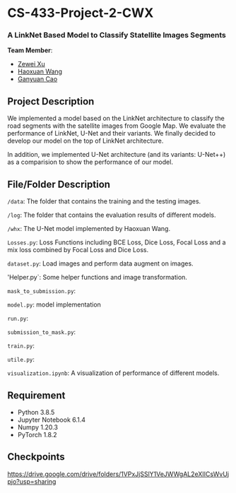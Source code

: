 # CS-433-Project-2-CWX

### A LinkNet Based Model to Classify Statellite Images Segments

__Team Member__: 
  * [Zewei Xu](mailto:zewei.xu@epfl.ch)
  * [Haoxuan Wang](mailto:haoxuan.wang@epfl.ch)
  * [Ganyuan Cao](mailto:ganyuan.cao@epfl.ch)

## Project Description
We implemented a model based on the LinkNet architecture to classify the road segments with the satellite images from Google Map. We evaluate the performance of LinkNet, U-Net and their variants. We finally decided to develop our model on the top of LinkNet architecture. 

In addition, we implemented U-Net architecture (and its variants: U-Net++) as a comparision to show the performance of our model. 


## File/Folder Description
`/data`: The folder that contains the training and the testing images.

`/log`: The folder that contains the evaluation results of different models.

`/whx`: The U-Net model implemented by Haoxuan Wang.

`Losses.py`: Loss Functions including BCE Loss, Dice Loss, Focal Loss and a mix loss combined by Focal Loss and Dice Loss.

`dataset.py`: Load images and perform data augment on images.

'Helper.py`: Some helper functions and image transformation.

`mask_to_submission.py`:

`model.py`: model implementation

`run.py`:

`submission_to_mask.py`:

`train.py`:

`utile.py`:

`visualization.ipynb`: A visualization of performance of different models. 

## Requirement
* Python 3.8.5
* Jupyter Notebook 6.1.4
* Numpy 1.20.3
* PyTorch 1.8.2


## Checkpoints
https://drive.google.com/drive/folders/1VPxJjSSlY1VeJWWgAL2eXIICsWvUjpjo?usp=sharing
